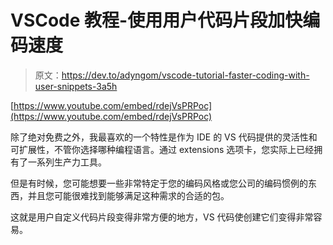 # VSCode 教程-使用用户代码片段加快编码速度

> 原文：<https://dev.to/adyngom/vscode-tutorial-faster-coding-with-user-snippets-3a5h>

[https://www.youtube.com/embed/rdejVsPRPoc](https://www.youtube.com/embed/rdejVsPRPoc)

除了绝对免费之外，我最喜欢的一个特性是作为 IDE 的 VS 代码提供的灵活性和可扩展性，不管你选择哪种编程语言。通过 extensions 选项卡，您实际上已经拥有了一系列生产力工具。

但是有时候，您可能想要一些非常特定于您的编码风格或您公司的编码惯例的东西，并且您可能很难找到能够满足这种需求的合适的包。

这就是用户自定义代码片段变得非常方便的地方，VS 代码使创建它们变得非常容易。